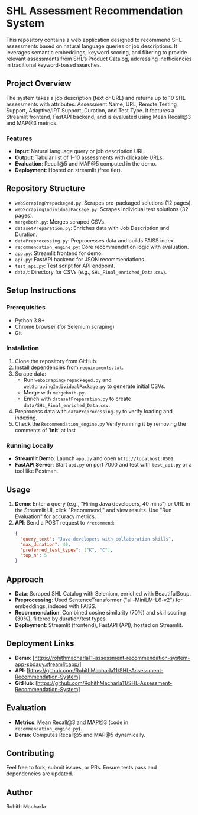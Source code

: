 # SHL Assessment Recommendation System

This repository contains a web application designed to recommend SHL assessments based on natural language queries or job descriptions. It leverages semantic embeddings, keyword scoring, and filtering to provide relevant assessments from SHL’s Product Catalog, addressing inefficiencies in traditional keyword-based searches.

## Project Overview

The system takes a job description (text or URL) and returns up to 10 SHL assessments with attributes: Assessment Name, URL, Remote Testing Support, Adaptive/IRT Support, Duration, and Test Type. It features a Streamlit frontend, FastAPI backend, and is evaluated using Mean Recall@3 and MAP@3 metrics.

### Features
- **Input**: Natural language query or job description URL.
- **Output**: Tabular list of 1–10 assessments with clickable URLs.
- **Evaluation**: Recall@5 and MAP@5 computed in the demo.
- **Deployment**: Hosted on streamlit (free tier).

## Repository Structure
- `webScrapingPrepackeged.py`: Scrapes pre-packaged solutions (12 pages).
- `webScrapingIndividualPackage.py`: Scrapes individual test solutions (32 pages).
- `mergeboth.py`: Merges scraped CSVs.
- `datasetPreparation.py`: Enriches data with Job Description and Duration.
- `dataPreprocessing.py`: Preprocesses data and builds FAISS index.
- `recommendation_engine.py`: Core recommendation logic with evaluation.
- `app.py`: Streamlit frontend for demo.
- `api.py`: FastAPI backend for JSON recommendations.
- `test_api.py`: Test script for API endpoint.
- `data/`: Directory for CSVs (e.g., `SHL_Final_enriched_Data.csv`).

## Setup Instructions

### Prerequisites
- Python 3.8+
- Chrome browser (for Selenium scraping)
- Git

### Installation
1. Clone the repository from GitHub.
2. Install dependencies from `requirements.txt`.
3. Scrape data:
   - Run `webScrapingPrepackeged.py` and `webScrapingIndividualPackage.py` to generate initial CSVs.
   - Merge with `mergeboth.py`.
   - Enrich with `datasetPreparation.py` to create `data/SHL_Final_enriched_Data.csv`.
4. Preprocess data with `dataPreprocessing.py` to verify loading and indexing.
5. Check the `Recommendation_engine.py` Verify running it by removing the comments of '__init__' at last

### Running Locally
- **Streamlit Demo**: Launch `app.py` and open `http://localhost:8501`.
- **FastAPI Server**: Start `api.py` on port 7000 and test with `test_api.py` or a tool like Postman.

## Usage
1. **Demo**: Enter a query (e.g., "Hiring Java developers, 40 mins") or URL in the Streamlit UI, click "Recommend," and view results. Use "Run Evaluation" for accuracy metrics.
2. **API**: Send a POST request to `/recommend`:
   ```json
   {
     "query_text": "Java developers with collaboration skills",
     "max_duration": 40,
     "preferred_test_types": ["K", "C"],
     "top_n": 5
   }
## Approach
- **Data**: Scraped SHL Catalog with Selenium, enriched with BeautifulSoup.  
- **Preprocessing**: Used SentenceTransformer ("all-MiniLM-L6-v2") for embeddings, indexed with FAISS.  
- **Recommendation**: Combined cosine similarity (70%) and skill scoring (30%), filtered by duration/test types.  
- **Deployment**: Streamlit (frontend), FastAPI (API), hosted on Streamlit.  

## Deployment Links
- **Demo**: [https://rohithmacharla11-assessment-recommendation-system-app-sbdauy.streamlit.app/]  
- **API**: [https://github.com/RohithMacharla11/SHL-Assessment-Recommendation-System]  
- **GitHub**: [https://github.com/RohithMacharla11/SHL-Assessment-Recommendation-System]  

## Evaluation
- **Metrics**: Mean Recall@3 and MAP@3 (code in `recommendation_engine.py`).  
- **Demo**: Computes Recall@5 and MAP@5 dynamically.  

## Contributing
Feel free to fork, submit issues, or PRs. Ensure tests pass and dependencies are updated.

## Author
Rohith Macharla
